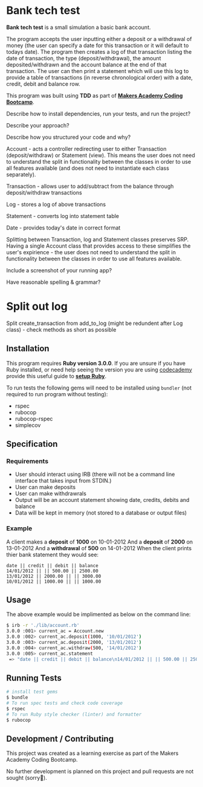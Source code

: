 # Bank tech test

**Bank tech test** is a small simulation a basic bank account.

The program accepts the user inputting either a deposit or a withdrawal of money (the user can specify a date for this transaction or it will default to todays date). The program then creates a log of that transaction listing the date of transaction, the type (deposit/withdrawal), the amount deposited/withdrawn and the account balance at the end of that transaction.  The user can then print a statement which will use this log to provide a table of transactions (in reverse chronological order) with a date, credit, debit and balance row.

This program was built  using **TDD** as part of [**Makers Academy Coding Bootcamp**]([http://makers.tech](http://makers.tech/)).



Describe how to install dependencies, run your tests, and run the project?

Describe your approach?

Describe how you structured your code and why?

Account - acts a controller redirecting user to either Transaction (deposit/withdraw) or Statement (view). This means the user does not need to understand the split in functionality between the classes in order to use all features available (and does not need to instantiate each class separately).

Transaction - allows user to add/subtract from the balance through deposit/withdraw transactions

Log - stores a log of above transactions

Statement - converts log into statement table

Date - provides today's date in correct format

Splitting between Transaction, log and Statement classes preserves SRP. Having a single Account class that provides access to these simplifies the user's expirience - the user does not need to understand the split in functionality between the classes in order to use all features available. 

Include a screenshot of your running app?

Have reasonable spelling & grammar?



# Split out log



Split create_transaction from add_to_log (might be redundent after Log class) - check methods as short as possible



## Installation

This program requires **Ruby version 3.0.0**. If you are unsure if you have Ruby installed, or need help seeing the version you are using [codecademy](https://www.codecademy.com) provide this useful guide to [**setup Ruby**](https://www.codecademy.com/articles/ruby-setup).

To run tests the following gems will need to be installed using `bundler` (not required to run program without testing):

* rspec
* rubocop
* rubocop-rspec
* simplecov

## Specification

### Requirements

* User should interact using IRB  (there will not be a command line interface that takes input from STDIN.)
* User can make deposits
* User can make withdrawrals
* Output will be an account statement showing date, credits, debits and balance
* Data will be kept in memory (not stored to a database or output files)

### Example

A client makes a **deposit** of **1000** on 10-01-2012 
And a **deposit** of **2000** on 13-01-2012 
And a **withdrawal** of **500** on 14-01-2012 
When the client prints thier bank statement  they would see:

```
date || credit || debit || balance
14/01/2012 || || 500.00 || 2500.00
13/01/2012 || 2000.00 || || 3000.00
10/01/2012 || 1000.00 || || 1000.00
```

## Usage

The above example would be implimented as below on the command line:

```sh
$ irb -r './lib/account.rb'
3.0.0 :001> current_ac = Account.new
3.0.0 :002> current_ac.deposit(1000, '10/01/2012')
3.0.0 :003> current_ac.deposit(2000, '13/01/2012')
3.0.0 :004> current_ac.withdraw(500, '14/01/2012')
3.0.0 :005> current_ac.statement
 => "date || credit || debit || balance\n14/01/2012 || || 500.00 || 2500.00\n13/01/2012 || 2000.00 || || 3000.00\n10/01/2012 || 1000.00 || || 1000.00"
```

## Running Tests

```zsh
# install test gems
$ bundle
# To run spec tests and check code coverage
$ rspec
# To run Ruby style checker (linter) and formatter
$ rubocop
```

## Development / Contributing

This project was created as a learning exercise as part of the Makers Academy Coding Bootcamp. 

No further development is planned on this project and pull requests are not sought (sorry🤗).